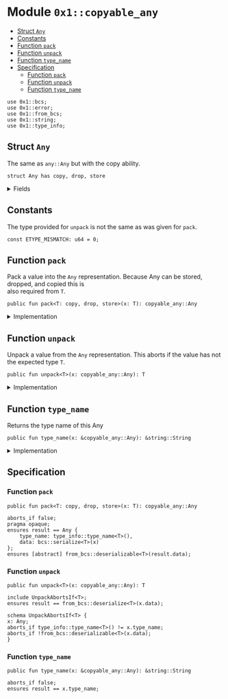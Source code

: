 
<a id="0x1_copyable_any"></a>

# Module `0x1::copyable_any`



-  [Struct `Any`](#0x1_copyable_any_Any)
-  [Constants](#@Constants_0)
-  [Function `pack`](#0x1_copyable_any_pack)
-  [Function `unpack`](#0x1_copyable_any_unpack)
-  [Function `type_name`](#0x1_copyable_any_type_name)
-  [Specification](#@Specification_1)
    -  [Function `pack`](#@Specification_1_pack)
    -  [Function `unpack`](#@Specification_1_unpack)
    -  [Function `type_name`](#@Specification_1_type_name)


<pre><code>use 0x1::bcs;<br/>use 0x1::error;<br/>use 0x1::from_bcs;<br/>use 0x1::string;<br/>use 0x1::type_info;<br/></code></pre>



<a id="0x1_copyable_any_Any"></a>

## Struct `Any`

The same as <code>any::Any</code> but with the copy ability.


<pre><code>struct Any has copy, drop, store<br/></code></pre>



<details>
<summary>Fields</summary>


<dl>
<dt>
<code>type_name: string::String</code>
</dt>
<dd>

</dd>
<dt>
<code>data: vector&lt;u8&gt;</code>
</dt>
<dd>

</dd>
</dl>


</details>

<a id="@Constants_0"></a>

## Constants


<a id="0x1_copyable_any_ETYPE_MISMATCH"></a>

The type provided for <code>unpack</code> is not the same as was given for <code>pack</code>.


<pre><code>const ETYPE_MISMATCH: u64 &#61; 0;<br/></code></pre>



<a id="0x1_copyable_any_pack"></a>

## Function `pack`

Pack a value into the <code>Any</code> representation. Because Any can be stored, dropped, and copied this is<br/> also required from <code>T</code>.


<pre><code>public fun pack&lt;T: copy, drop, store&gt;(x: T): copyable_any::Any<br/></code></pre>



<details>
<summary>Implementation</summary>


<pre><code>public fun pack&lt;T: drop &#43; store &#43; copy&gt;(x: T): Any &#123;<br/>    Any &#123;<br/>        type_name: type_info::type_name&lt;T&gt;(),<br/>        data: bcs::to_bytes(&amp;x)<br/>    &#125;<br/>&#125;<br/></code></pre>



</details>

<a id="0x1_copyable_any_unpack"></a>

## Function `unpack`

Unpack a value from the <code>Any</code> representation. This aborts if the value has not the expected type <code>T</code>.


<pre><code>public fun unpack&lt;T&gt;(x: copyable_any::Any): T<br/></code></pre>



<details>
<summary>Implementation</summary>


<pre><code>public fun unpack&lt;T&gt;(x: Any): T &#123;<br/>    assert!(type_info::type_name&lt;T&gt;() &#61;&#61; x.type_name, error::invalid_argument(ETYPE_MISMATCH));<br/>    from_bytes&lt;T&gt;(x.data)<br/>&#125;<br/></code></pre>



</details>

<a id="0x1_copyable_any_type_name"></a>

## Function `type_name`

Returns the type name of this Any


<pre><code>public fun type_name(x: &amp;copyable_any::Any): &amp;string::String<br/></code></pre>



<details>
<summary>Implementation</summary>


<pre><code>public fun type_name(x: &amp;Any): &amp;String &#123;<br/>    &amp;x.type_name<br/>&#125;<br/></code></pre>



</details>

<a id="@Specification_1"></a>

## Specification


<a id="@Specification_1_pack"></a>

### Function `pack`


<pre><code>public fun pack&lt;T: copy, drop, store&gt;(x: T): copyable_any::Any<br/></code></pre>




<pre><code>aborts_if false;<br/>pragma opaque;<br/>ensures result &#61;&#61; Any &#123;<br/>    type_name: type_info::type_name&lt;T&gt;(),<br/>    data: bcs::serialize&lt;T&gt;(x)<br/>&#125;;<br/>ensures [abstract] from_bcs::deserializable&lt;T&gt;(result.data);<br/></code></pre>



<a id="@Specification_1_unpack"></a>

### Function `unpack`


<pre><code>public fun unpack&lt;T&gt;(x: copyable_any::Any): T<br/></code></pre>




<pre><code>include UnpackAbortsIf&lt;T&gt;;<br/>ensures result &#61;&#61; from_bcs::deserialize&lt;T&gt;(x.data);<br/></code></pre>




<a id="0x1_copyable_any_UnpackAbortsIf"></a>


<pre><code>schema UnpackAbortsIf&lt;T&gt; &#123;<br/>x: Any;<br/>aborts_if type_info::type_name&lt;T&gt;() !&#61; x.type_name;<br/>aborts_if !from_bcs::deserializable&lt;T&gt;(x.data);<br/>&#125;<br/></code></pre>



<a id="@Specification_1_type_name"></a>

### Function `type_name`


<pre><code>public fun type_name(x: &amp;copyable_any::Any): &amp;string::String<br/></code></pre>




<pre><code>aborts_if false;<br/>ensures result &#61;&#61; x.type_name;<br/></code></pre>


[move-book]: https://aptos.dev/move/book/SUMMARY
